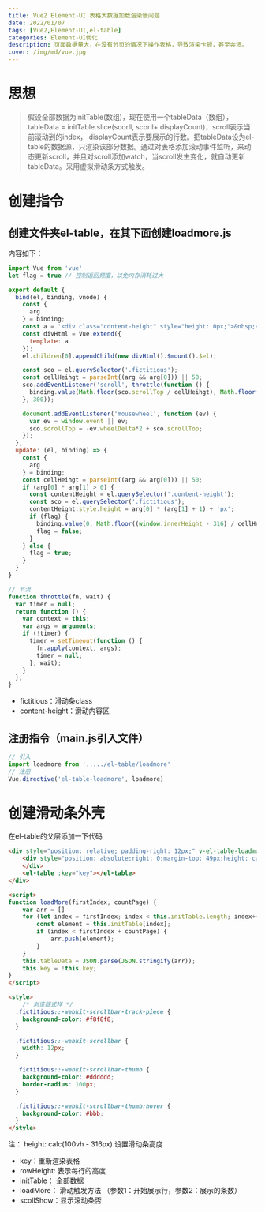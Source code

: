 ```yaml
---
title: Vue2 Element-UI 表格大数据加载渲染慢问题
date: 2022/01/07
tags: [Vue2,Element-UI,el-table]
categories: Element-UI优化
description: 页面数据量大，在没有分页的情况下操作表格，导致渲染卡顿，甚至奔溃。
cover: /img/md/vue.jpg
---
```


# 思想
>假设全部数据为initTable(数组)，现在使用一个tableData（数组），tableData = initTable.slice(scorll, scorll+ displayCount)，scroll表示当前滚动到的index， displayCount表示要展示的行数。把tableData设为el-table的数据源，只渲染该部分数据。通过对表格添加滚动事件监听，来动态更新scroll，并且对scroll添加watch，当scroll发生变化，就自动更新tableData。采用虚拟滑动条方式触发。

# 创建指令

## 创建文件夹el-table，在其下面创建loadmore.js

内容如下：
```javascript
import Vue from 'vue'
let flag = true // 控制返回频度，以免内存消耗过大

export default {
  bind(el, binding, vnode) {
    const {
      arg
    } = binding;
    const a = '<div class="content-height" style="height: 0px;">&nbsp;</div>';
    const divHtml = Vue.extend({
      template: a
    });
    el.children[0].appendChild(new divHtml().$mount().$el);

    const sco = el.querySelector('.fictitious');
    const cellHeihgt = parseInt((arg && arg[0])) || 50;
    sco.addEventListener('scroll', throttle(function () {
      binding.value(Math.floor(sco.scrollTop / cellHeihgt), Math.floor(sco.clientHeight / cellHeihgt));
    }, 300));

    document.addEventListener('mousewheel', function (ev) {
      var ev = window.event || ev;
      sco.scrollTop = -ev.wheelDelta*2 + sco.scrollTop;
    });
  },
  update: (el, binding) => {
    const {
      arg
    } = binding;
    const cellHeihgt = parseInt((arg && arg[0])) || 50;
    if (arg[0] * arg[1] > 0) {
      const contentHeight = el.querySelector('.content-height');
      const sco = el.querySelector('.fictitious');
      contentHeight.style.height = arg[0] * (arg[1] + 1) + 'px';
      if (flag) {
        binding.value(0, Math.floor((window.innerHeight - 316) / cellHeihgt));
        flag = false;
      }
    } else {
      flag = true;
    }
  }
}

// 节流
function throttle(fn, wait) {
  var timer = null;
  return function () {
    var context = this;
    var args = arguments;
    if (!timer) {
      timer = setTimeout(function () {
        fn.apply(context, args);
        timer = null;
      }, wait);
    }
  };
}
```
- fictitious：滑动条class
- content-height：滑动内容区


## 注册指令（main.js引入文件）
```javascript
// 引入
import loadmore from '...../el-table/loadmore'
// 注册
Vue.directive('el-table-loadmore', loadmore)
```

# 创建滑动条外壳

在el-table的父层添加一下代码

```html
<div style="position: relative; padding-right: 12px;" v-el-table-loadmore:[[rowHeight,initTable.length]]="loadMore">
    <div style="position: absolute;right: 0;margin-top: 49px;height: calc(100vh - 316px);overflow-y: auto;width: 12px;" class="fictitious" v-show="scollShow">
    </div>
    <el-table :key="key"></el-table>
</div>

<script>
function loadMore(firstIndex, countPage) {
    var arr = []
    for (let index = firstIndex; index < this.initTable.length; index++) {
        const element = this.initTable[index];
        if (index < firstIndex + countPage) {
            arr.push(element);
        }
    }
    this.tableData = JSON.parse(JSON.stringify(arr));
    this.key = !this.key;
}
</script>

<style>
    /* 浏览器式样 */
  .fictitious::-webkit-scrollbar-track-piece {
    background-color: #f8f8f8;
  }

  .fictitious::-webkit-scrollbar {
    width: 12px;
  }

  .fictitious::-webkit-scrollbar-thumb {
    background-color: #dddddd;
    border-radius: 100px;
  }

  .fictitious::-webkit-scrollbar-thumb:hover {
    background-color: #bbb;
  }
</style>
```
注： height: calc(100vh - 316px) 设置滑动条高度

- key：重新渲染表格
- rowHeight: 表示每行的高度
- initTable： 全部数据
- loadMore： 滑动触发方法 （参数1：开始展示行，参数2：展示的条数）
- scollShow：显示滚动条否
